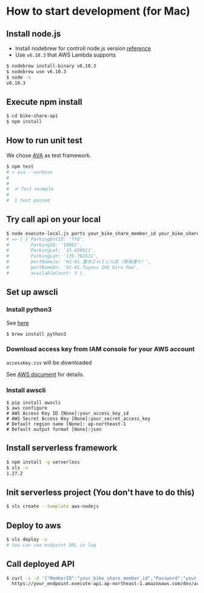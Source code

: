 # How to start development (for Mac)
## Install node.js
- Install nodebrew for controll node.js version [reference](https://qiita.com/sinmetal/items/154e81823f386279b33c)
- Use `v6.10.3` that AWS Lambda supports

```sh
$ nodebrew install-binary v6.10.3
$ nodebrew use v6.10.3
$ node -v
v6.10.3
```

## Execute npm install
```sh
$ cd bike-share-api
$ npm install
```

## How to run unit test
We chose [AVA](https://github.com/avajs/ava) as test framework.

```sh
$ npm test
# > ava --verbose
#
#
#  ✔ Test example
#
#  1 test passed
```


## Try call api on your local
```sh
$ node execute-local.js ports your_bike_share_member_id your_bike_share_password 1
# => [ { ParkingEntID: 'TYO',
#        ParkingID: '10092',
#        ParkingLat: '35.658911',
#        ParkingLon: '139.792531',
#        portNameJa: 'H1-01.豊洲ＩＨＩビル前（晴海通り）',
#        portNameEn: 'H1-01.Toyosu IHI biru Mae',
#        availableCount: 3 },
```

## Set up awscli
### Install python3
See [here](https://qiita.com/7110/items/1aa5968022373e99ae28)

```
$ brew install python3
```

### Download access key from IAM console for your AWS account
`accessKey.csv` will be downloaded

See [AWS document](https://docs.aws.amazon.com/ja_jp/cli/latest/userguide/cli-install-macos.html) for details.

### Install awscli
```
$ pip install awscli
$ aws configure
# AWS Access Key ID [None]:your_access_key_id
# AWS Secret Access Key [None]:your_secret_access_key
# Default region name [None]: ap-northeast-1
# Default output format [None]:json
```

## Install serverless framework
```sh
$ npm install -g serverless
$ sls -v
1.27.2
```

## Init serverless project (You don't have to do this)
```sh
$ sls create --template aws-nodejs
```

## Deploy to aws
```sh
$ sls deploy -v
# You can see endpoint URL in log
```

## Call deployed API
```sh
$ curl -s -d '{"MemberID":"your_bike_share_member_id","Password":"your_bike_share_member_id"}' \
  https://your_endpoint.execute-api.ap-northeast-1.amazonaws.com/dev/areas/3/ports
```
